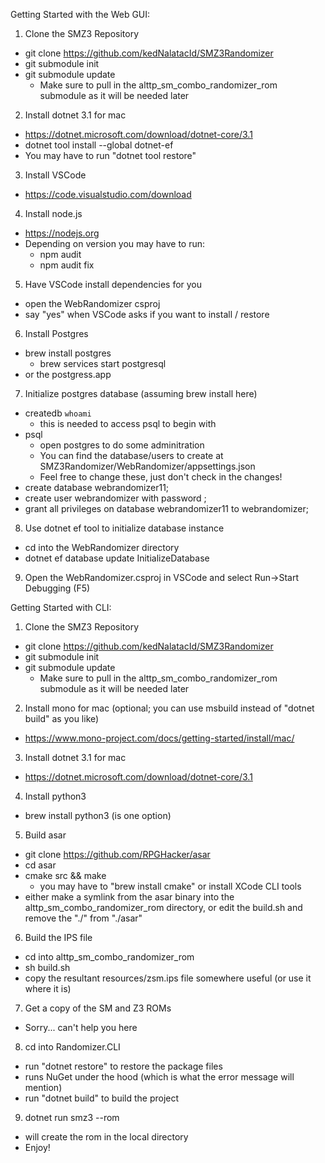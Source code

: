 
Getting Started with the Web GUI:

1. Clone the SMZ3 Repository
  - git clone https://github.com/kedNalatacId/SMZ3Randomizer
  - git submodule init
  - git submodule update
    - Make sure to pull in the alttp_sm_combo_randomizer_rom submodule as it will be needed later

2. Install dotnet 3.1 for mac
  - https://dotnet.microsoft.com/download/dotnet-core/3.1
  - dotnet tool install --global dotnet-ef
  - You may have to run "dotnet tool restore"

3. Install VSCode
  - https://code.visualstudio.com/download

4. Install node.js
  - https://nodejs.org
  - Depending on version you may have to run:
    - npm audit
    - npm audit fix

5. Have VSCode install dependencies for you
  - open the WebRandomizer csproj
  - say "yes" when VSCode asks if you want to install / restore

6. Install Postgres
  - brew install postgres
    - brew services start postgresql
  - or the postgress.app

7. Initialize postgres database (assuming brew install here)
  - createdb `whoami`
    - this is needed to access psql to begin with
  - psql
    - open postgres to do some adminitration
    - You can find the database/users to create
      at SMZ3Randomizer/WebRandomizer/appsettings.json
    - Feel free to change these, just don't check
      in the changes!
  - create database webrandomizer11;
  - create user webrandomizer with password <redacted>;
  - grant all privileges on database webrandomizer11 to webrandomizer;

8. Use dotnet ef tool to initialize database instance
  - cd into the WebRandomizer directory
  - dotnet ef database update InitializeDatabase

9. Open the WebRandomizer.csproj in VSCode and
  select Run->Start Debugging (F5)

Getting Started with CLI:

1. Clone the SMZ3 Repository
  - git clone https://github.com/kedNalatacId/SMZ3Randomizer
  - git submodule init
  - git submodule update
    - Make sure to pull in the alttp_sm_combo_randomizer_rom submodule as it will be needed later

2. Install mono for mac (optional; you can use msbuild instead of "dotnet build" as you like)
  - https://www.mono-project.com/docs/getting-started/install/mac/

3. Install dotnet 3.1 for mac
  - https://dotnet.microsoft.com/download/dotnet-core/3.1

4. Install python3
  - brew install python3 (is one option)

5. Build asar
  - git clone https://github.com/RPGHacker/asar
  - cd asar
  - cmake src && make
    - you may have to "brew install cmake" or install XCode CLI tools
  - either make a symlink from the asar binary into the alttp_sm_combo_randomizer_rom
    directory, or edit the build.sh and remove the "./" from "./asar"

6. Build the IPS file
  - cd into alttp_sm_combo_randomizer_rom
  - sh build.sh
  - copy the resultant resources/zsm.ips file somewhere useful (or use it where it is)

7. Get a copy of the SM and Z3 ROMs
  - Sorry... can't help you here

8. cd into Randomizer.CLI
  - run "dotnet restore" to restore the package files
  - runs NuGet under the hood (which is what the error message will mention)
  - run "dotnet build" to build the project

9. dotnet run smz3 --rom <options>
  - will create the rom in the local directory
  - Enjoy!

